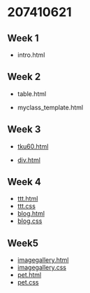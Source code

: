 # 207410621
## Week 1
* intro.html

## Week 2
* table.html

* myclass_template.html

## Week 3
* [tku60.html](https://github.com/207410621/207410621/blob/master/w03/tku60.html "tku60.html")

* [div.html](https://github.com/207410621/207410621/blob/master/w03/div.html "div.html")

## Week 4
* [ttt.html](https://github.com/207410621/207410621/blob/master/w04/ttt.html "ttt.html")
* [ttt.css](https://github.com/207410621/207410621/blob/master/w04/ttt.css "ttt.css")
* [blog.html](https://github.com/207410621/207410621/blob/master/w04/blog.html "blog.html")
* [blog.css](https://github.com/207410621/207410621/blob/master/w04/blog.css "blog.css")
## Week5
* [imagegallery.html](https://github.com/207410621/207410621/blob/master/w05/imagegallery.html "imagegallery.html")
* [imagegallery.css](https://github.com/207410621/207410621/blob/master/w05/imagegallery.css "imagegallery.css")
* [pet.html](https://github.com/207410621/207410621/blob/master/w05/pet.html "pet.html")
* [pet.css](https://github.com/207410621/207410621/blob/master/w05/pet.css "pet.css")
<!--stackedit_data:
eyJoaXN0b3J5IjpbLTU3MDMxMzc0NF19
-->